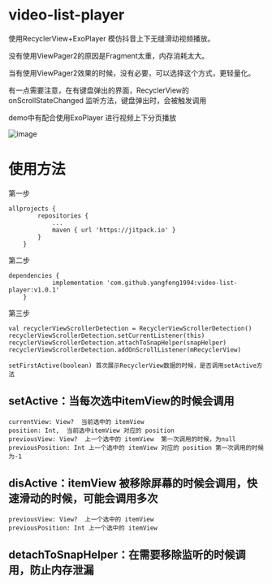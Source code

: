 # video-list-player

使用RecyclerView+ExoPlayer 模仿抖音上下无缝滑动视频播放。

没有使用ViewPager2的原因是Fragment太重，内存消耗太大。

当有使用ViewPager2效果的时候，没有必要，可以选择这个方式，更轻量化。

有一点需要注意，在有键盘弹出的界面，RecyclerView的 onScrollStateChanged 监听方法，键盘弹出时，会被触发调用

demo中有配合使用ExoPlayer 进行视频上下分页播放

![image](https://github.com/yangfeng1994/video-list-player/blob/main/2024_08_09_17_10_16.gif)

# 使用方法
第一步
```
allprojects {
		repositories {
			...
			maven { url 'https://jitpack.io' }
		}
	}
```
第二步

```
dependencies {
	        implementation 'com.github.yangfeng1994:video-list-player:v1.0.1'
	}
```
第三步

```
val recyclerViewScrollerDetection = RecyclerViewScrollerDetection()
recyclerViewScrollerDetection.setCurrentListener(this)
recyclerViewScrollerDetection.attachToSnapHelper(snapHelper)
recyclerViewScrollerDetection.addOnScrollListener(mRecyclerView)
```

```
setFirstActive(boolean) 首次展示RecyclerView数据的时候，是否调用setActive方法

```

## setActive：当每次选中itemView的时候会调用
```
currentView: View?  当前选中的 itemView
position: Int,  当前选中itemView 对应的 position
previousView: View?  上一个选中的 itemView  第一次调用的时候，为null
previousPosition: Int 上一个选中的 itemView 对应的 position 第一次调用的时候为-1
```

## disActive：itemView 被移除屏幕的时候会调用，快速滑动的时候，可能会调用多次
```
previousView: View?  上一个选中的 itemView 
previousPosition: Int 上一个选中的 itemView 
```
## detachToSnapHelper：在需要移除监听的时候调用，防止内存泄漏
